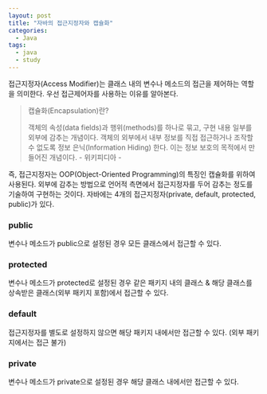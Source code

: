 ```yaml
---
layout: post
title: "자바의 접근지정자와 캡슐화"
categories:
  - Java
tags:
  - java
  - study
---
```


접근지정자(Access Modifier)는 클래스 내의 변수나 메소드의 접근을 제어하는 역할을 의미한다. 우선 접근제어자를 사용하는 이유를 알아본다.

> 캡슐화(Encapsulation)란?
> 
> 객체의 속성(data fields)과 행위(methods)를 하나로 묶고, 구현 내용 일부를 외부에 감추는 개념이다. 객체의 외부에서 내부 정보를 직접 접근하거나 조작할 수 없도록 정보 은닉(Information Hiding) 한다. 이는 정보 보호의 목적에서 만들어진 개념이다. - 위키피디아 - 

즉, 접근지정자는 OOP(Object-Oriented Programming)의 특징인 캡슐화를 위하여 사용된다. 외부에 감추는 방법으로 언어적 측면에서 접근지정자를 두어 감추는 정도를 기술하여 구현하는 것이다. 자바에는 4개의 접근지정자(private, default, protected, public)가 있다.

### public

변수나 메소드가 public으로 설정된 경우 모든 클래스에서 접근할 수 있다.

### protected

변수나 메소드가 protected로 설정된 경우 같은 패키지 내의 클래스 & 해당 클래스를 상속받은 클래스(외부 패키지 포함)에서 접근할 수 있다.

### default

접근지정자를 별도로 설정하지 않으면 해당 패키지 내에서만 접근할 수 있다. (외부 패키지에서는 접근 불가)

### private

변수나 메소드가 private으로 설정된 경우 해당 클래스 내에서만 접근할 수 있다.
